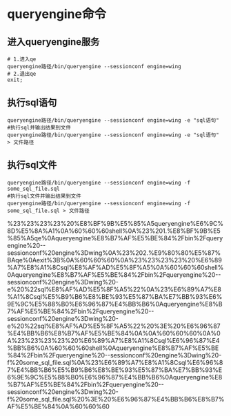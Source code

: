 # queryengine命令

## 进入queryengine服务

```text
# 1.进入qe
queryengine路径/bin/queryengine --sessionconf engine=wing
# 2.退出qe
exit;
```

## 执行sql语句

```text
queryengine路径/bin/queryengine --sessionconf engine=wing -e "sql语句"
#执行sql并输出结果到文件
queryengine路径/bin/queryengine --sessionconf engine=wing -e "sql语句" > 文件路径
```

## 执行sql文件

```text
queryengine路径/bin/queryengine --sessionconf engine=wing -f some_sql_file.sql
#执行sql文件并输出结果到文件
queryengine路径/bin/queryengine --sessionconf engine=wing -f some_sql_file.sql > 文件路径
```

%23%23%23%23%20%E8%BF%9B%E5%85%A5queryengine%E6%9C%8D%E5%8A%A1%0A%60%60%60shell%0A%23%201.%E8%BF%9B%E5%85%A5qe%0Aqueryengine%E8%B7%AF%E5%BE%84%2Fbin%2Fqueryengine%20--sessionconf%20engine%3Dwing%0A%23%202.%E9%80%80%E5%87%BAqe%0Aexit%3B%0A%60%60%60%0A%23%23%23%23%20%E6%89%A7%E8%A1%8Csql%E8%AF%AD%E5%8F%A5%0A%60%60%60shell%0Aqueryengine%E8%B7%AF%E5%BE%84%2Fbin%2Fqueryengine%20--sessionconf%20engine%3Dwing%20-e%20%22sql%E8%AF%AD%E5%8F%A5%22%0A%23%E6%89%A7%E8%A1%8Csql%E5%B9%B6%E8%BE%93%E5%87%BA%E7%BB%93%E6%9E%9C%E5%88%B0%E6%96%87%E4%BB%B6%0Aqueryengine%E8%B7%AF%E5%BE%84%2Fbin%2Fqueryengine%20--sessionconf%20engine%3Dwing%20-e%20%22sql%E8%AF%AD%E5%8F%A5%22%20%3E%20%E6%96%87%E4%BB%B6%E8%B7%AF%E5%BE%84%0A%0A%60%60%60%0A%0A%23%23%23%23%20%E6%89%A7%E8%A1%8Csql%E6%96%87%E4%BB%B6%0A%60%60%60shell%0Aqueryengine%E8%B7%AF%E5%BE%84%2Fbin%2Fqueryengine%20--sessionconf%20engine%3Dwing%20-f%20some\_sql\_file.sql%0A%23%E6%89%A7%E8%A1%8Csql%E6%96%87%E4%BB%B6%E5%B9%B6%E8%BE%93%E5%87%BA%E7%BB%93%E6%9E%9C%E5%88%B0%E6%96%87%E4%BB%B6%0Aqueryengine%E8%B7%AF%E5%BE%84%2Fbin%2Fqueryengine%20--sessionconf%20engine%3Dwing%20-f%20some\_sql\_file.sql%20%3E%20%E6%96%87%E4%BB%B6%E8%B7%AF%E5%BE%84%0A%60%60%60

